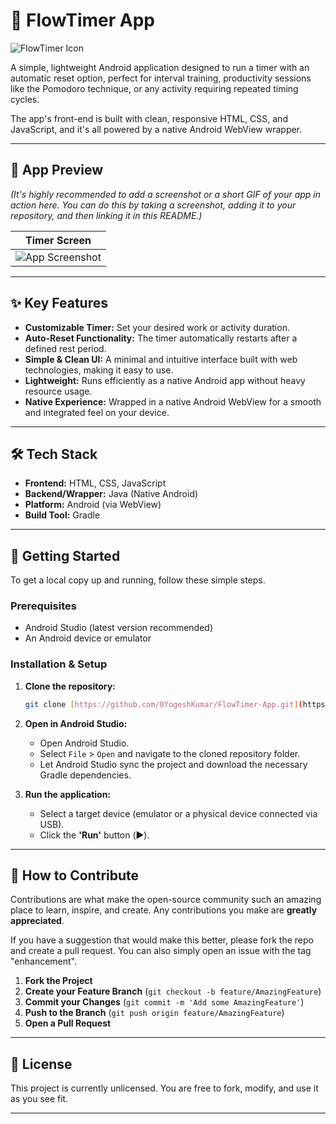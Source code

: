 # 🌊 FlowTimer App

![FlowTimer Icon](https://raw.githubusercontent.com/0YogeshKumar/FlowTimer-App/master/app/src/main/res/mipmap-xxxhdpi/ic_launcher_round.png)

A simple, lightweight Android application designed to run a timer with an automatic reset option, perfect for interval training, productivity sessions like the Pomodoro technique, or any activity requiring repeated timing cycles.

The app's front-end is built with clean, responsive HTML, CSS, and JavaScript, and it's all powered by a native Android WebView wrapper.

---

## 📸 App Preview

*(It's highly recommended to add a screenshot or a short GIF of your app in action here. You can do this by taking a screenshot, adding it to your repository, and then linking it in this README.)*

| Timer Screen |
| :----------: |
| ![App Screenshot](https://via.placeholder.com/300x600.png?text=Add+App+Screenshot+Here) |

---

## ✨ Key Features

* **Customizable Timer:** Set your desired work or activity duration.
* **Auto-Reset Functionality:** The timer automatically restarts after a defined rest period.
* **Simple & Clean UI:** A minimal and intuitive interface built with web technologies, making it easy to use.
* **Lightweight:** Runs efficiently as a native Android app without heavy resource usage.
* **Native Experience:** Wrapped in a native Android WebView for a smooth and integrated feel on your device.

---

## 🛠️ Tech Stack

* **Frontend:** HTML, CSS, JavaScript
* **Backend/Wrapper:** Java (Native Android)
* **Platform:** Android (via WebView)
* **Build Tool:** Gradle

---

## 🚀 Getting Started

To get a local copy up and running, follow these simple steps.

### Prerequisites

* Android Studio (latest version recommended)
* An Android device or emulator

### Installation & Setup

1.  **Clone the repository:**
    ```sh
    git clone [https://github.com/0YogeshKumar/FlowTimer-App.git](https://github.com/0YogeshKumar/FlowTimer-App.git)
    ```
2.  **Open in Android Studio:**
    * Open Android Studio.
    * Select `File` > `Open` and navigate to the cloned repository folder.
    * Let Android Studio sync the project and download the necessary Gradle dependencies.

3.  **Run the application:**
    * Select a target device (emulator or a physical device connected via USB).
    * Click the **'Run'** button (▶️).

---

## 🤝 How to Contribute

Contributions are what make the open-source community such an amazing place to learn, inspire, and create. Any contributions you make are **greatly appreciated**.

If you have a suggestion that would make this better, please fork the repo and create a pull request. You can also simply open an issue with the tag "enhancement".

1.  **Fork the Project**
2.  **Create your Feature Branch** (`git checkout -b feature/AmazingFeature`)
3.  **Commit your Changes** (`git commit -m 'Add some AmazingFeature'`)
4.  **Push to the Branch** (`git push origin feature/AmazingFeature`)
5.  **Open a Pull Request**

---

## 📝 License

This project is currently unlicensed. You are free to fork, modify, and use it as you see fit.


---
